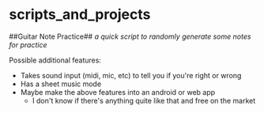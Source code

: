 # scripts_and_projects

##Guitar Note Practice##
*a quick script to randomly generate some notes for practice*

Possible additional features:
* Takes sound input (midi, mic, etc) to tell you if you're right or wrong
* Has a sheet music mode
* Maybe make the above features into an android or web app 
   * I don't know if there's anything quite like that and free on the market
